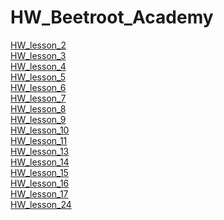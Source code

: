 # HW_Beetroot_Academy
[HW_lesson_2](https://github.com/KrokhaVolpe/HW_Beetroot_Academy/tree/main/HW_lesson_2)<br/>
[HW_lesson_3](https://github.com/KrokhaVolpe/HW_Beetroot_Academy/tree/main/HW_lesson_3)<br/>
[HW_lesson_4](https://github.com/KrokhaVolpe/HW_Beetroot_Academy/blob/main/HW_lesson_4)<br/>
[HW_lesson_5](https://github.com/KrokhaVolpe/HW_Beetroot_Academy/tree/main/HW_lesson_5)<br/>
[HW_lesson_6](https://github.com/KrokhaVolpe/HW_Beetroot_Academy/tree/main/HW_lesson_6)<br/>
[HW_lesson_7](https://github.com/KrokhaVolpe/HW_Beetroot_Academy/tree/main/HW_lesson_7)<br/>
[HW_lesson_8](https://github.com/KrokhaVolpe/HW_Beetroot_Academy/tree/main/HW_lesson_8)<br/>
[HW_lesson_9](https://github.com/KrokhaVolpe/HW_Beetroot_Academy/tree/main/HW_lesson_9)<br/>
[HW_lesson_10](https://github.com/KrokhaVolpe/HW_Beetroot_Academy/tree/main/HW_lesson_10)<br/>
[HW_lesson_11](https://github.com/KrokhaVolpe/HW_Beetroot_Academy/tree/main/HW_lesson_11)<br/>
[HW_lesson_13](https://github.com/KrokhaVolpe/HW_Beetroot_Academy/tree/main/HW_lesson_13)<br/>
[HW_lesson_14](https://github.com/KrokhaVolpe/HW_Beetroot_Academy/tree/main/HW_lesson_14)<br/>
[HW_lesson_15](https://github.com/KrokhaVolpe/HW_Beetroot_Academy/tree/main/HW_lesson_15)<br/>
[HW_lesson_16](https://github.com/KrokhaVolpe/HW_Beetroot_Academy/tree/main/HW_lesson_16)<br/>
[HW_lesson_17](https://github.com/KrokhaVolpe/HW_Beetroot_Academy/tree/main/HW_lesson_17)<br/>
[HW_lesson_24](https://github.com/KrokhaVolpe/HW_Beetroot_Academy/tree/main/lesson_24)<br/>




